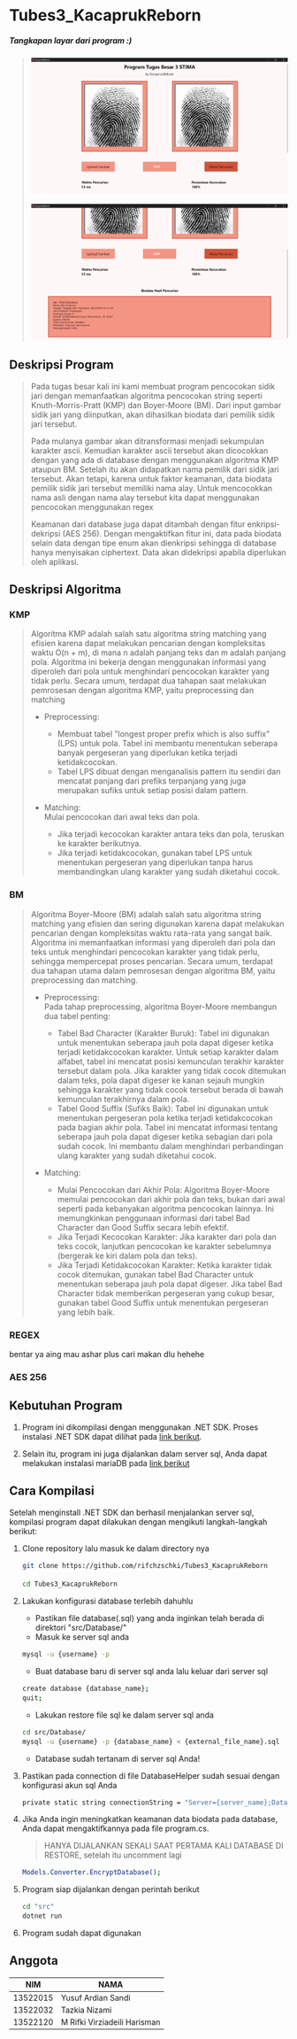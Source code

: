 # Tubes3_KacaprukReborn
##### Tangkapan layar dari program :)
> ![program](src/assets/tes.png) <br>
>
> ![program2](src/assets/hasil.png)

## Deskripsi Program

> Pada tugas besar kali ini kami membuat program pencocokan sidik jari dengan memanfaatkan algoritma pencocokan string seperti Knuth-Morris-Pratt (KMP) dan Boyer-Moore (BM). Dari input gambar sidik jari yang diinputkan, akan dihasilkan biodata dari pemilik sidik jari tersebut.
>
> Pada mulanya gambar akan ditransformasi menjadi sekumpulan karakter ascii. Kemudian karakter ascii tersebut akan dicocokkan dengan yang ada di database dengan menggunakan algoritma KMP ataupun BM. Setelah itu akan didapatkan nama pemilik dari sidik jari tersebut. Akan tetapi, karena untuk faktor keamanan, data biodata pemilik sidik jari tersebut memiliki nama alay. Untuk mencocokkan nama asli dengan nama alay tersebut kita dapat menggunakan pencocokan menggunakan regex
>
> Keamanan dari database juga dapat ditambah dengan fitur enkripsi-dekripsi (AES 256). Dengan mengaktifkan fitur ini, data pada biodata selain data dengan tipe enum akan dienkripsi sehingga di database hanya menyisakan ciphertext. Data akan didekripsi apabila diperlukan oleh aplikasi.

## Deskripsi Algoritma
### KMP
> Algoritma KMP adalah salah satu algoritma string matching yang efisien karena dapat melakukan pencarian dengan kompleksitas waktu O(n + m), di mana n adalah panjang teks dan m adalah panjang pola. Algoritma ini bekerja dengan menggunakan informasi yang diperoleh dari pola untuk menghindari pencocokan karakter yang tidak perlu. Secara umum, terdapat dua tahapan saat melakukan pemrosesan dengan algoritma KMP, yaitu preprocessing dan matching
>
>  - Preprocessing:<br>
>    - Membuat tabel "longest proper prefix which is also suffix" (LPS) untuk pola. Tabel ini membantu menentukan seberapa banyak pergeseran yang diperlukan ketika terjadi ketidakcocokan.
>    - Tabel LPS dibuat dengan menganalisis pattern itu sendiri dan mencatat panjang dari prefiks terpanjang yang juga merupakan sufiks untuk setiap posisi dalam pattern.
> 
>  - Matching:<br>
> Mulai pencocokan dari awal teks dan pola.
>    - Jika terjadi kecocokan karakter antara teks dan pola, teruskan ke karakter berikutnya.
>    - Jika terjadi ketidakcocokan, gunakan tabel LPS untuk menentukan pergeseran yang diperlukan tanpa harus membandingkan ulang karakter yang sudah diketahui cocok.

### BM
> Algoritma Boyer-Moore (BM) adalah salah satu algoritma string matching yang efisien dan sering digunakan karena dapat melakukan pencarian dengan kompleksitas waktu rata-rata yang sangat baik. Algoritma ini memanfaatkan informasi yang diperoleh dari pola dan teks untuk menghindari pencocokan karakter yang tidak perlu, sehingga mempercepat proses pencarian. Secara umum, terdapat dua tahapan utama dalam pemrosesan dengan algoritma BM, yaitu preprocessing dan matching.
>
>  - Preprocessing:<br>
> Pada tahap preprocessing, algoritma Boyer-Moore membangun dua tabel penting:<br>
>    - Tabel Bad Character (Karakter Buruk): Tabel ini digunakan untuk menentukan seberapa jauh pola dapat digeser ketika terjadi ketidakcocokan karakter. Untuk setiap karakter dalam alfabet, tabel ini mencatat posisi kemunculan terakhir karakter tersebut dalam pola. Jika karakter yang tidak cocok ditemukan dalam teks, pola dapat digeser ke kanan sejauh mungkin sehingga karakter yang tidak cocok tersebut berada di bawah kemunculan terakhirnya dalam pola.
>    - Tabel Good Suffix (Sufiks Baik): Tabel ini digunakan untuk menentukan pergeseran pola ketika terjadi ketidakcocokan pada bagian akhir pola. Tabel ini mencatat informasi tentang seberapa jauh pola dapat digeser ketika sebagian dari pola sudah cocok. Ini membantu dalam menghindari perbandingan ulang karakter yang sudah diketahui cocok.
>
>  - Matching:<br>
>    - Mulai Pencocokan dari Akhir Pola: Algoritma Boyer-Moore memulai pencocokan dari akhir pola dan teks, bukan dari awal seperti pada kebanyakan algoritma pencocokan lainnya. Ini memungkinkan penggunaan informasi dari tabel Bad Character dan Good Suffix secara lebih efektif.
>    - Jika Terjadi Kecocokan Karakter: Jika karakter dari pola dan teks cocok, lanjutkan pencocokan ke karakter sebelumnya (bergerak ke kiri dalam pola dan teks).
>    - Jika Terjadi Ketidakcocokan Karakter: Ketika karakter tidak cocok ditemukan, gunakan tabel Bad Character untuk menentukan seberapa jauh pola dapat digeser. Jika tabel Bad Character tidak memberikan pergeseran yang cukup besar, gunakan tabel Good Suffix untuk menentukan pergeseran yang lebih baik.

### REGEX
bentar ya aing mau ashar plus cari makan dlu hehehe
### AES 256

## Kebutuhan Program

1. Program ini dikompilasi dengan menggunakan .NET SDK. Proses instalasi .NET SDK dapat dilihat pada [link berikut](https://dotnet.microsoft.com/en-us/download).

2. Selain itu, program ini juga dijalankan dalam server sql, Anda dapat melakukan instalasi mariaDB pada [link berikut](https://mariadb.org/download/?t=mariadb&p=mariadb&r=11.4.2&os=windows&cpu=x86_64&pkg=msi&mirror=bkns)

## Cara Kompilasi

Setelah menginstall .NET SDK dan berhasil menjalankan server sql, kompilasi program dapat dilakukan dengan mengikuti langkah-langkah berikut:

1. Clone repository lalu masuk ke dalam directory nya

   ```bash
   git clone https://github.com/rifchzschki/Tubes3_KacaprukReborn

   cd Tubes3_KacaprukReborn
   ```

2. Lakukan konfigurasi database terlebih dahuhlu

   - Pastikan file database(.sql) yang anda inginkan telah berada di direktori "src/Database/"
   - Masuk ke server sql anda

   ```bash
   mysql -u {username} -p
   ```

   - Buat database baru di server sql anda lalu keluar dari server sql

   ```bash
   create database {database_name};
   quit;
   ```

   - Lakukan restore file sql ke dalam server sql anda

   ```bash
   cd src/Database/
   mysql -u {username} -p {database_name} < {external_file_name}.sql
   ```

   - Database sudah tertanam di server sql Anda!

3. Pastikan pada connection di file DatabaseHelper sudah sesuai dengan konfigurasi akun sql Anda

   ```bash
   private static string connectionString = "Server={server_name};Database={database_name};Uid={username};Pwd={password};";
   ```

4. Jika Anda ingin meningkatkan keamanan data biodata pada database, Anda dapat mengaktifkannya pada file program.cs. 
    > HANYA DIJALANKAN SEKALI SAAT PERTAMA KALI DATABASE DI RESTORE, setelah itu uncomment lagi
   ```bash
   Models.Converter.EncryptDatabase();
   ```

5. Program siap dijalankan dengan perintah berikut

   ```bash
   cd "src"
   dotnet run
   ```

6. Program sudah dapat digunakan

## Anggota

| NIM      | NAMA                         |
| -------- | ---------------------------- |
| 13522015 | Yusuf Ardian Sandi           |
| 13522032 | Tazkia Nizami                |
| 13522120 | M Rifki Virziadeili Harisman |
